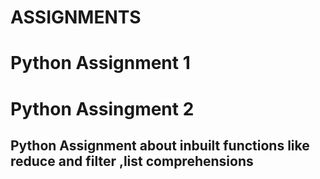 # ASSIGNMENTS
# Python Assignment 1
# Python Assingment 2
## Python Assignment about inbuilt functions like reduce and filter ,list comprehensions
